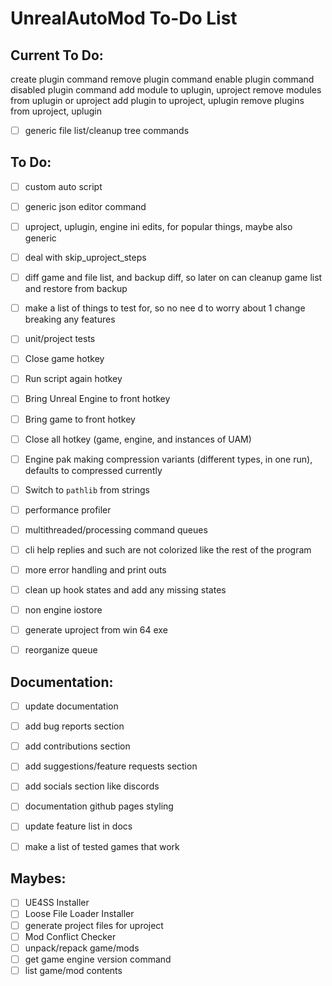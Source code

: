 # UnrealAutoMod To-Do List


## Current To Do:
create plugin command
remove plugin command
enable plugin command
disabled plugin command
add module to uplugin, uproject
remove modules from uplugin or uproject
add plugin to uproject, uplugin
remove plugins from uproject, uplugin

- [ ] generic file list/cleanup tree commands


## To Do: 
- [ ] custom auto script
- [ ] generic json editor command
- [ ] uproject, uplugin, engine ini edits, for popular things, maybe also generic
- [ ] deal with skip_uproject_steps
- [ ] diff game and file list, and backup diff, so later on can cleanup game list and restore from backup
- [ ] make a list of things to test for, so no nee d to worry about 1 change breaking any features
- [ ] unit/project tests
- [ ] Close game hotkey
- [ ] Run script again hotkey
- [ ] Bring Unreal Engine to front hotkey
- [ ] Bring game to front hotkey
- [ ] Close all hotkey (game, engine, and instances of UAM)
- [ ] Engine pak making compression variants (different types, in one run), defaults to compressed currently
- [ ] Switch to `pathlib` from strings
- [ ] performance profiler
- [ ] multithreaded/processing command queues
- [ ] cli help replies and such are not colorized like the rest of the program
- [ ] more error handling and print outs
- [ ] clean up hook states and add any missing states
- [ ] non engine iostore
- [ ] generate uproject from win 64 exe
- [ ] reorganize queue


## Documentation:
- [ ] update documentation
- [ ] add bug reports section
- [ ] add contributions section
- [ ] add suggestions/feature requests section
- [ ] add socials section like discords
- [ ] documentation github pages styling
- [ ] update feature list in docs
- [ ] make a list of tested games that work


## Maybes:
- [ ] UE4SS Installer
- [ ] Loose File Loader Installer
- [ ] generate project files for uproject
- [ ] Mod Conflict Checker
- [ ] unpack/repack game/mods
- [ ] get game engine version command
- [ ] list game/mod contents
